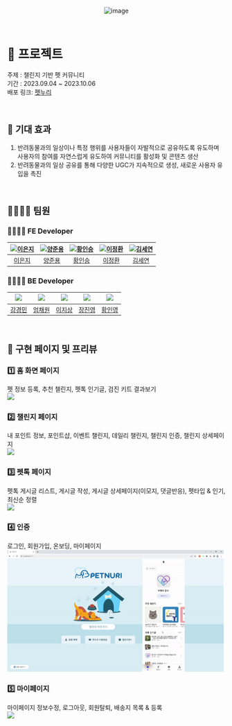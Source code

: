 <div align="center">

  ![image](https://github.com/FINAL-TEAM4/itoxi-be/assets/96164211/bf9e5f39-fe21-42c2-a6f7-35903e1f03ab)

  <!-- ![image](https://github.com/FINAL-TEAM4/itoxi-be/assets/96164211/eb511776-2115-48cd-ac39-efb035d46fee) -->

</div>

</br>

# 📸 프로젝트 

주제 : 챌린지 기반 펫 커뮤니티 </br>
기간 : 2023.09.04 ~ 2023.10.06 </br>
배포 링크: [펫누리](https://petnuri.netlify.app/)

</br>

## 📕 기대 효과

1. 반려동물과의 일상이나 특정 행위를 사용자들이 자발적으로 공유하도록 유도하며 사용자의 참여를 자연스럽게 유도하여 커뮤니티를 활성화 및 콘텐츠 생산 </br>
2. 반려동물과의 일상 공유를 통해 다양한 UGC가 지속적으로 생성, 새로운 사용자 유입을 촉진 

</br>

<!--
## 👨‍👨‍👧‍👦 팀원

## 📑 백엔드

|![](https://avatars.githubusercontent.com/u/104764933?v=4)|![](https://avatars.githubusercontent.com/u/65496092?v=4)|![](https://avatars.githubusercontent.com/u/104916288?v=4)|![](https://avatars.githubusercontent.com/u/96164211?v=4)|![](https://avatars.githubusercontent.com/u/86757234?v=4)|
|:---:|:---:|:---:|:---:|:---:|
|[강경민](https://github.com/redbean00)|[엄채원](https://github.com/chaewon12)|[이지상](https://github.com/matrixpower1004)|[장진영](https://github.com/jinyngg)|[황인영](https://github.com/inyoung0215)|
|카카오 로그인/로그아웃 </br>온보딩, 홈탭(펫 프로필 추가/수정) </br>배송지 목록 조회, 삭제|펫톡 댓글 CRUD </br>펫톡 감정표현 CRUD </br>리워드 챌린지 CRUD|데일리 챌린지 CRUD </br>회원 포인트 CRUD|AWS, Docker 설정 </br> 펫톡 CRUD </br> 리워드 챌린지 CRUD|Oauth 카카오 회원 관리 </br>Security jwt </br>마이페이지 CRUD </br>홈 화면 CRUD|

-->

## 👨‍👨‍👧‍👦 팀원

### 👨‍👨‍👧‍👦 FE Developer

| <a href="https://github.com/dmswl2030"><img src="https://avatars.githubusercontent.com/u/51252978?v=4" width=200px alt="이은지" /></a> | <a href="https://github.com/azure0929"><img src="https://avatars.githubusercontent.com/u/128226527?v=4" width=200px alt="양준용" /></a> |                  <a href="https://github.com/hwanginseung"><img src="https://avatars.githubusercontent.com/u/128157440?v=4" width=200px alt="황인승" /></a>                   | <a href="https://github.com/fronttemp"><img src="https://avatars.githubusercontent.com/u/128144054?v=4" width=200px alt="이정환" /></a> | <a href="https://github.com/saeyeonKim"><img src="https://avatars.githubusercontent.com/u/118176015?v=4" width=200px alt="김세연" /> |
| :------------------------------------------------------------------------------------------------------------------------------------: | :-------------------------------------------------------------------------------------------------------------------------------------: | :---------------------------------------------------------------------------------------------------------------------------------------------------------------------------: | :-------------------------------------------------------------------------------------------------------------------------------------: | :----------------------------------------------------------------------------------------------------------------------------------: |
|                                                 [이은지](https://github.com/dmswl2030)                                                 |                                                 [양준용](https://github.com/azure0929)                                                  |                                                                   [황인승](https://github.com/hwanginseung)                                                                   |                                                 [이정환](https://github.com/fronttemp)                                                  |                                               [김세연](https://github.com/saeyeonKim)                                                |


### 👨‍👨‍👧‍👦 BE Developer

|![](https://avatars.githubusercontent.com/u/104764933?v=4)|![](https://avatars.githubusercontent.com/u/65496092?v=4)|![](https://avatars.githubusercontent.com/u/104916288?v=4)|![](https://avatars.githubusercontent.com/u/96164211?v=4)|![](https://avatars.githubusercontent.com/u/86757234?v=4)|
|:---:|:---:|:---:|:---:|:---:|
|[강경민](https://github.com/redbean00)|[엄채원](https://github.com/chaewon12)|[이지상](https://github.com/matrixpower1004)|[장진영](https://github.com/jinyngg)|[황인영](https://github.com/inyoung0215)|

</br>



## 📌 구현 페이지 및 프리뷰

### 1️⃣ 홈 화면 페이지

펫 정보 등록, 추천 챌린지, 펫톡 인기글, 검진 키트 결과보기</br>
<img src="./home.gif" width="350px"></br>

<!--
  <details>
    <summary>프리뷰</summary>
    <img src="./home.gif" width="350px">
  </details>
-->

### 2️⃣ 챌린지 페이지

내 포인트 정보, 포인트샵, 이벤트 챌린지, 데일리 챌린지, 챌린지 인증, 챌린지 상세페이지</br>
<img src="./challenge.gif" width="350px"></br>

<!--
  <details>
    <summary>프리뷰</summary>
    <img src="./challenge.gif" width="350px">
  </details>
-->

### 3️⃣ 펫톡 페이지

펫톡 게시글 리스트, 게시글 작성, 게시글 상세페이지(이모지, 댓글반응), 펫타입 & 인기,최신순 정렬</br>
<img src="./pettalk.gif" width="350px"></br>

<!--
  <details>
    <summary>프리뷰</summary>
    <img src="./pettalk.gif" width="350px">
  </details>
-->

### 4️⃣ 인증

로그인, 회원가입, 온보딩, 마이페이지</br>
<img src="./login.gif" width="500px"></br>

<!--
  <details>
    <summary>프리뷰</summary>
    <img src="./login.gif" width="500px">
  </details>
-->

### 5️⃣ 마이페이지

마이페이지 정보수정, 로그아웃, 회원탈퇴, 배송지 목록 & 등록</br>
<img src="./mypage.gif" width="500px"></br>

<!--
  <details>
    <summary>프리뷰</summary>
    <img src="./mypage.gif" width="500px">
  </details>
-->

</br>
